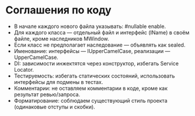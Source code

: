 # Соглашения по коду

- В начале каждого нового файла указывать: #nullable enable.
- Для каждого класса — отдельный файл и интерфейс (IName) в своём файле, кроме наследников MWindow.
- Если класс не предполагает наследование — объявлять как sealed.
- Именование: интерфейсы — IUpperCamelCase, реализации — UpperCamelCase. 
- DI: зависимости инжектятся через конструктор, избегать Service Locator.
- Тестируемость: избегать статических состояний, использовать интерфейсы для подмены в тестах.
- Комментарии: не оставляем комментарии в коде, кроме как результат ревью/запроса.
- Форматирование: соблюдаем существующий стиль проекта (одинаковые отступы и скобки).

